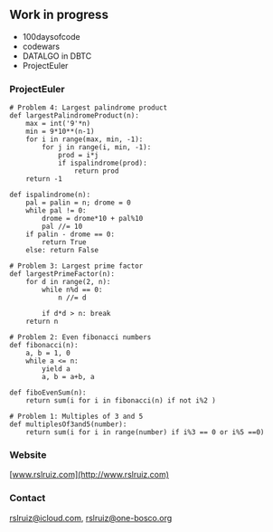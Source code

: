 ## Work in progress

- 100daysofcode
- codewars
- DATALGO in DBTC
- ProjectEuler

### ProjectEuler

```
# Problem 4: Largest palindrome product
def largestPalindromeProduct(n):
    max = int('9'*n)
    min = 9*10**(n-1)
    for i in range(max, min, -1):
        for j in range(i, min, -1):
            prod = i*j
            if ispalindrome(prod):
                return prod
    return -1

def ispalindrome(n):
    pal = palin = n; drome = 0
    while pal != 0: 
        drome = drome*10 + pal%10
        pal //= 10
    if palin - drome == 0:
        return True
    else: return False
```

```
# Problem 3: Largest prime factor
def largestPrimeFactor(n):
    for d in range(2, n):
        while n%d == 0:
            n //= d

        if d*d > n: break
    return n
```

```
# Problem 2: Even fibonacci numbers
def fibonacci(n):
    a, b = 1, 0
    while a <= n:
        yield a
        a, b = a+b, a

def fiboEvenSum(n):
    return sum(i for i in fibonacci(n) if not i%2 )
```

```
# Problem 1: Multiples of 3 and 5
def multiplesOf3and5(number):
    return sum(i for i in range(number) if i%3 == 0 or i%5 ==0)
```

### Website

[www.rslruiz.com](http://www.rslruiz.com)

### Contact

rslruiz@icloud.com, rslruiz@one-bosco.org
